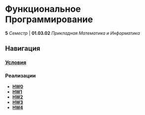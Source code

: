 # Функциональное Программирование

**5** _Семестр_ | **01.03.02** _Прикладная Математика и Информатика_

## Навигация

### **[Условия](./Public/Homework/)**

### Реализации

- **[HW0](./Homework-0/)**
- **[HW1](./Homework-1/)**
- **[HW2](./Homework-2/)**
- **[HW3](./Homework-3/)**
- **[HW4](./Homework-4/)**
